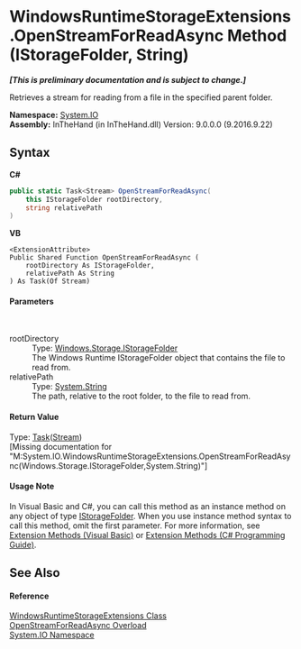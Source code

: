 # WindowsRuntimeStorageExtensions.OpenStreamForReadAsync Method (IStorageFolder, String)
 _**\[This is preliminary documentation and is subject to change.\]**_

Retrieves a stream for reading from a file in the specified parent folder.

**Namespace:**&nbsp;<a href="N_System_IO">System.IO</a><br />**Assembly:**&nbsp;InTheHand (in InTheHand.dll) Version: 9.0.0.0 (9.2016.9.22)

## Syntax

**C#**<br />
``` C#
public static Task<Stream> OpenStreamForReadAsync(
	this IStorageFolder rootDirectory,
	string relativePath
)
```

**VB**<br />
``` VB
<ExtensionAttribute>
Public Shared Function OpenStreamForReadAsync ( 
	rootDirectory As IStorageFolder,
	relativePath As String
) As Task(Of Stream)
```


#### Parameters
&nbsp;<dl><dt>rootDirectory</dt><dd>Type: <a href="T_Windows_Storage_IStorageFolder">Windows.Storage.IStorageFolder</a><br />The Windows Runtime IStorageFolder object that contains the file to read from.</dd><dt>relativePath</dt><dd>Type: <a href="http://msdn2.microsoft.com/en-us/library/s1wwdcbf" target="_blank">System.String</a><br />The path, relative to the root folder, to the file to read from.</dd></dl>

#### Return Value
Type: <a href="http://msdn2.microsoft.com/en-us/library/dd321424" target="_blank">Task</a>(<a href="http://msdn2.microsoft.com/en-us/library/8f86tw9e" target="_blank">Stream</a>)<br />\[Missing <returns> documentation for "M:System.IO.WindowsRuntimeStorageExtensions.OpenStreamForReadAsync(Windows.Storage.IStorageFolder,System.String)"\]

#### Usage Note
In Visual Basic and C#, you can call this method as an instance method on any object of type <a href="T_Windows_Storage_IStorageFolder">IStorageFolder</a>. When you use instance method syntax to call this method, omit the first parameter. For more information, see <a href="http://msdn.microsoft.com/en-us/library/bb384936.aspx">Extension Methods (Visual Basic)</a> or <a href="http://msdn.microsoft.com/en-us/library/bb383977.aspx">Extension Methods (C# Programming Guide)</a>.

## See Also


#### Reference
<a href="T_System_IO_WindowsRuntimeStorageExtensions">WindowsRuntimeStorageExtensions Class</a><br /><a href="Overload_System_IO_WindowsRuntimeStorageExtensions_OpenStreamForReadAsync">OpenStreamForReadAsync Overload</a><br /><a href="N_System_IO">System.IO Namespace</a><br />